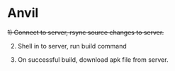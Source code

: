 # Anvil

~~1) Connect to server, rsync source changes to server.~~

2) Shell in to server, run build command

3) On successful build, download apk file from server.
